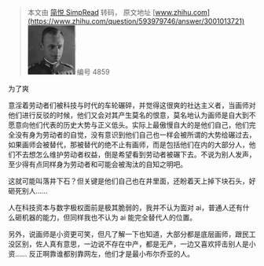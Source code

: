 > 本文由 [简悦 SimpRead](http://ksria.com/simpread/) 转码， 原文地址 [www.zhihu.com](https://www.zhihu.com/question/593979746/answer/3001013721) ![2a5d43c21e56131e09cc0dbf4229540b_MD5](../assets/2a5d43c21e56131e09cc0dbf4229540b_MD5.jpg)编号 4859

为了爽

意淫着劳动者们被科技与时代的车轮碾碎，并觉得这很爽的社达主义者，当画师对他们进行反驳的时候，他们又会对其产生莫名的恨意，莫名地认为画师是自大到不愿意向他们代表的历史大势与正义低头。实际上最傲慢自大的是他们自己，他们完全没有身为劳动者的自觉，没有意识到他们自己也一样会被所谓的大势给碾过去，如果画师会被替代，那被替代的绝不止有画师，而是包括他们在内的大部分人，他们不去想怎么维护劳动者权益，倒是希望看到劳动者被碾下去。不说为别人发声，至少得有点同样身为劳动者和可能会被淘汰的自知之明吧。

这就可能叫落井下石？但关键是他们自己也在井里面，还盼着天上掉下块石头，好砸死别人……

人在科技资本与数字极权面前是极其脆弱的，我并不认为面对 ai，普通人还有什么砸机器的能力，但同样我也不认为 ai 能完全替代人的位置。

另外，说画师是小资更可笑，但凡了解一下也知道，大部分都是底层画师，跟民工没区别，佐人真有意思，一边说不存在中产，都是无产，一边又喜欢抨击别人是小资…… 反正啊靠谁都别靠网左，他们才是最小布尔乔亚的人。